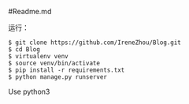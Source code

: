 #Readme.md

运行：

````
$ git clone https://github.com/IreneZhou/Blog.git
$ cd Blog
$ virtualenv venv
$ source venv/bin/activate
$ pip install -r requirements.txt
$ python manage.py runserver
````

Use python3